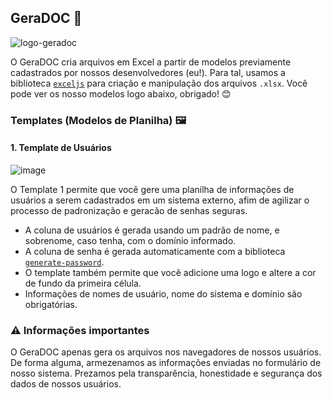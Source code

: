 ## GeraDOC 📄
![logo-geradoc](https://github.com/user-attachments/assets/a2e23ec8-db5d-4f32-a2c6-3a5f8b67b043)

O GeraDOC cria arquivos em Excel a partir de modelos previamente cadastrados por nossos desenvolvedores (eu!). Para tal, usamos a biblioteca [`exceljs`](https://www.npmjs.com/package/exceljs) para criação e manipulação dos arquivos `.xlsx`.
Você pode ver os nosso modelos logo abaixo, obrigado! 😊

### Templates (Modelos de Planilha) 🖼️

#### 1. Template de Usuários
![image](https://github.com/user-attachments/assets/52905c3f-5edc-4dd7-a22a-461ea9739bf4)

O Template 1 permite que você gere uma planilha de informações de usuários a serem cadastrados em um sistema externo, afim de agilizar o processo de padronização e geracão de senhas seguras.

- A coluna de usuários é gerada usando um padrão de nome, e sobrenome, caso tenha, com o domínio informado.
- A coluna de senha é gerada automaticamente com a biblioteca [`generate-password`](https://www.npmjs.com/package/generate-password). 
- O template também permite que você adicione uma logo e altere a cor de fundo da primeira célula.
- Informações de nomes de usuário, nome do sistema e domínio são obrigatórias.

### ⚠️ Informações importantes
O GeraDOC apenas gera os arquivos nos navegadores de nossos usuários. De forma alguma, armezenamos as informações enviadas no formulário de nosso sistema. Prezamos pela transparência, honestidade e segurança dos dados de nossos usuários.
